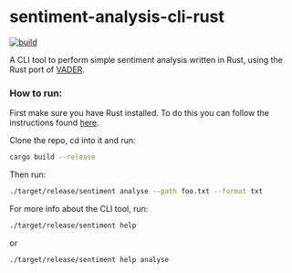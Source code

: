 # sentiment-analysis-cli-rust

[![build](https://github.com/Yukigeshiki/sentiment-analysis-cli-rust/actions/workflows/ci.yml/badge.svg)](https://github.com/Yukigeshiki/sentiment-analysis-cli-rust/actions/workflows/ci.yml)

A CLI tool to perform simple sentiment analysis written in Rust, using the Rust port of [VADER](https://github.com/ckw017/vader-sentiment-rust).

### How to run:

First make sure you have Rust installed. To do this you can follow the instructions found [here](https://www.rust-lang.org/tools/install).

Clone the repo, cd into it and run:

```bash
cargo build --release
```

Then run:

```bash
./target/release/sentiment analyse --path foo.txt --format txt
```

For more info about the CLI tool, run:

```bash
./target/release/sentiment help
```

or

```bash
./target/release/sentiment help analyse
```
